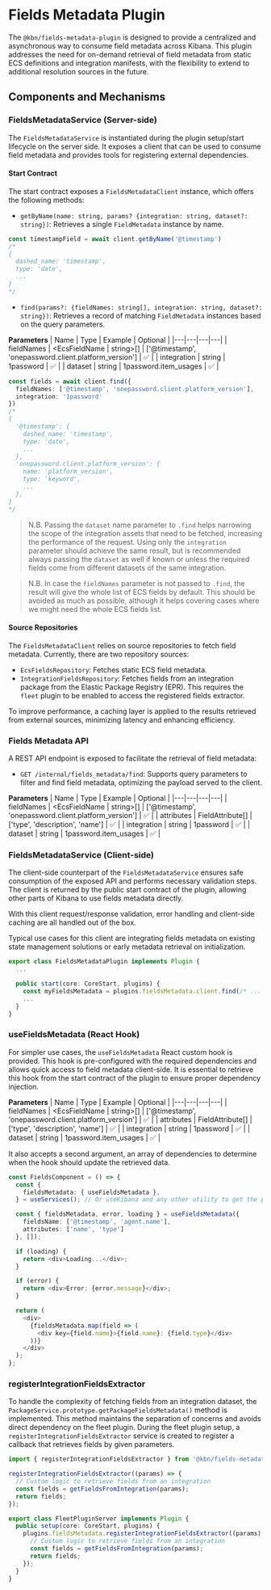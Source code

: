 # Fields Metadata Plugin

The `@kbn/fields-metadata-plugin` is designed to provide a centralized and asynchronous way to consume field metadata across Kibana. This plugin addresses the need for on-demand retrieval of field metadata from static ECS definitions and integration manifests, with the flexibility to extend to additional resolution sources in the future.

## Components and Mechanisms

### FieldsMetadataService (Server-side)

The `FieldsMetadataService` is instantiated during the plugin setup/start lifecycle on the server side. It exposes a client that can be used to consume field metadata and provides tools for registering external dependencies.

#### Start Contract

The start contract exposes a `FieldsMetadataClient` instance, which offers the following methods:
- `getByName(name: string, params? {integration: string, dataset?: string})`: Retrieves a single `FieldMetadata` instance by name.

```ts
const timestampField = await client.getByName('@timestamp')
/*
{
  dashed_name: 'timestamp',
  type: 'date',
  ...
}
*/
```

- `find(params?: {fieldNames: string[], integration: string, dataset?: string})`: Retrieves a record of matching `FieldMetadata` instances based on the query parameters.

**Parameters**
| Name | Type | Example | Optional |
|---|---|---|---|
| fieldNames | <EcsFieldName \| string>[] | ['@timestamp', 'onepassword.client.platform_version'] | ✅ |
| integration | string | 1password | ✅ |
| dataset | string | 1password.item_usages | ✅ |

```ts
const fields = await client.find({
  fieldNames: ['@timestamp', 'onepassword.client.platform_version'], 
  integration: '1password'
})
/*
{
  '@timestamp': {
    dashed_name: 'timestamp',
    type: 'date',
    ...
  },
  'onepassword.client.platform_version': {
    name: 'platform_version',
    type: 'keyword',
    ...
  },
}
*/
```

> N.B. Passing the `dataset` name parameter to `.find` helps narrowing the scope of the integration assets that need to be fetched, increasing the performance of the request. Using only the `integration` parameter should achieve the same result, but is recommended always passing the `dataset` as well if known or unless the required fields come from different datasets of the same integration.

> N.B. In case the `fieldNames` parameter is not passed to `.find`, the result will give the whole list of ECS fields by default. This should be avoided as much as possible, although it helps covering cases where we might need the whole ECS fields list.

#### Source Repositories

The `FieldsMetadataClient` relies on source repositories to fetch field metadata. Currently, there are two repository sources:
- `EcsFieldsRepository`: Fetches static ECS field metadata.
- `IntegrationFieldsRepository`: Fetches fields from an integration package from the Elastic Package Registry (EPR). This requires the `fleet` plugin to be enabled to access the registered fields extractor.

To improve performance, a caching layer is applied to the results retrieved from external sources, minimizing latency and enhancing efficiency.

### Fields Metadata API

A REST API endpoint is exposed to facilitate the retrieval of field metadata:

- `GET /internal/fields_metadata/find`: Supports query parameters to filter and find field metadata, optimizing the payload served to the client.

**Parameters**
| Name | Type | Example | Optional |
|---|---|---|---|
| fieldNames | <EcsFieldName \| string>[] | ['@timestamp', 'onepassword.client.platform_version'] | ✅ |
| attributes | FieldAttribute[] | ['type', 'description', 'name'] | ✅ |
| integration | string | 1password | ✅ |
| dataset | string | 1password.item_usages | ✅ |

### FieldsMetadataService (Client-side)

The client-side counterpart of the `FieldsMetadataService` ensures safe consumption of the exposed API and performs necessary validation steps. The client is returned by the public start contract of the plugin, allowing other parts of Kibana to use fields metadata directly.

With this client request/response validation, error handling and client-side caching are all handled out of the box.

Typical use cases for this client are integrating fields metadata on existing state management solutions or early metadata retrieval on initialization.

```ts
export class FieldsMetadataPlugin implements Plugin {
  ...

  public start(core: CoreStart, plugins) {
    const myFieldsMetadata = plugins.fieldsMetadata.client.find(/* ... */);
    ...
  }
}
```

### useFieldsMetadata (React Hook)

For simpler use cases, the `useFieldsMetadata` React custom hook is provided. This hook is pre-configured with the required dependencies and allows quick access to field metadata client-side. It is essential to retrieve this hook from the start contract of the plugin to ensure proper dependency injection.

**Parameters**
| Name | Type | Example | Optional |
|---|---|---|---|
| fieldNames | <EcsFieldName \| string>[] | ['@timestamp', 'onepassword.client.platform_version'] | ✅ |
| attributes | FieldAttribute[] | ['type', 'description', 'name'] | ✅ |
| integration | string | 1password | ✅ |
| dataset | string | 1password.item_usages | ✅ |

It also accepts a second argument, an array of dependencies to determine when the hook should update the retrieved data.

```ts
const FieldsComponent = () => {
  const {
    fieldsMetadata: { useFieldsMetadata },
  } = useServices(); // Or useKibana and any other utility to get the plugin deps

  const { fieldsMetadata, error, loading } = useFieldsMetadata({ 
    fieldsName: ['@timestamp', 'agent.name'],
    attributes: ['name', 'type']
  }, []);

  if (loading) {
    return <div>Loading...</div>;
  }

  if (error) {
    return <div>Error: {error.message}</div>;
  }

  return (
    <div>
      {fieldsMetadata.map(field => (
        <div key={field.name}>{field.name}: {field.type}</div>
      ))}
    </div>
  );
};
```

### registerIntegrationFieldsExtractor

To handle the complexity of fetching fields from an integration dataset, the `PackageService.prototype.getPackageFieldsMetadata()` method is implemented. This method maintains the separation of concerns and avoids direct dependency on the fleet plugin. During the fleet plugin setup, a `registerIntegrationFieldsExtractor` service is created to register a callback that retrieves fields by given parameters.

```ts
import { registerIntegrationFieldsExtractor } from '@kbn/fields-metadata-plugin/server';

registerIntegrationFieldsExtractor((params) => {
  // Custom logic to retrieve fields from an integration
  const fields = getFieldsFromIntegration(params);
  return fields;
});
```
```ts
export class FleetPluginServer implements Plugin {
  public setup(core: CoreStart, plugins) {
    plugins.fieldsMetadata.registerIntegrationFieldsExtractor((params) => {
      // Custom logic to retrieve fields from an integration
      const fields = getFieldsFromIntegration(params);
      return fields;
    });
  }
}
```